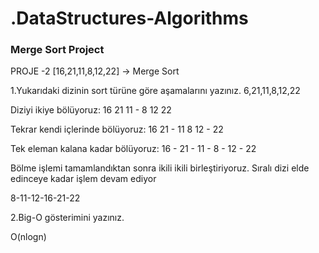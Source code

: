 # .DataStructures-Algorithms

### Merge Sort Project

PROJE -2 
[16,21,11,8,12,22] -> Merge Sort

1.Yukarıdaki dizinin sort türüne göre aşamalarını yazınız.
6,21,11,8,12,22

Diziyi ikiye bölüyoruz: 
16 21 11  -  8 12 22

Tekrar kendi içlerinde bölüyoruz:
16 21 - 11    8 12 - 22 

Tek eleman kalana kadar bölüyoruz: 
16 - 21 - 11 - 8 - 12 - 22

Bölme işlemi tamamlandıktan sonra ikili ikili birleştiriyoruz. Sıralı dizi elde edinceye kadar işlem devam ediyor

8-11-12-16-21-22


2.Big-O gösterimini yazınız.

O(nlogn)
